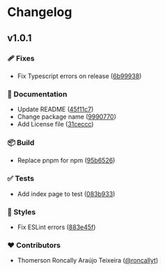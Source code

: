 # Changelog


## v1.0.1


### 🩹 Fixes

- Fix Typescript errors on release ([6b99938](https://github.com/roncallyt/nuxt-maintenizr/commit/6b99938))

### 📖 Documentation

- Update README ([45f11c7](https://github.com/roncallyt/nuxt-maintenizr/commit/45f11c7))
- Change package name ([9990770](https://github.com/roncallyt/nuxt-maintenizr/commit/9990770))
- Add License file ([31ceccc](https://github.com/roncallyt/nuxt-maintenizr/commit/31ceccc))

### 📦 Build

- Replace pnpm for npm ([95b6526](https://github.com/roncallyt/nuxt-maintenizr/commit/95b6526))

### ✅ Tests

- Add index page to test ([083b933](https://github.com/roncallyt/nuxt-maintenizr/commit/083b933))

### 🎨 Styles

- Fix ESLint errors ([883e45f](https://github.com/roncallyt/nuxt-maintenizr/commit/883e45f))

### ❤️ Contributors

- Thomerson Roncally Araújo Teixeira ([@roncallyt](https://github.com/roncallyt))

